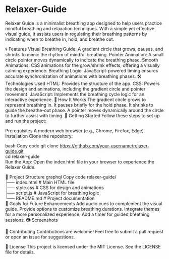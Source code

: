 # Relaxer-Guide
Relaxer Guide is a minimalist breathing app designed to help users practice mindful breathing and relaxation techniques. With a simple yet effective visual guide, it assists users in regulating their breathing patterns by indicating when to breathe in, hold, and breathe out.

🌀 Features
Visual Breathing Guide:
A gradient circle that grows, pauses, and shrinks to mimic the rhythm of mindful breathing.
Pointer Animation:
A small circle pointer moves dynamically to indicate the breathing phase.
Smooth Animations:
CSS animations for the grow/shrink effects, offering a visually calming experience.
Breathing Logic:
JavaScript-powered timing ensures accurate synchronization of animations with breathing phases.
🛠️ Technologies Used
HTML: Provides the structure of the app.
CSS: Powers the design and animations, including the gradient circle and pointer movement.
JavaScript: Implements the breathing cycle logic for an interactive experience.
📖 How It Works
The gradient circle grows to represent breathing in.
It pauses briefly for the hold phase.
It shrinks to guide the breathe-out phase.
A pointer moves dynamically around the circle to further assist with timing.
🚀 Getting Started
Follow these steps to set up and run the project:

Prerequisites
A modern web browser (e.g., Chrome, Firefox, Edge).
Installation
Clone the repository:

bash
Copy code
git clone https://github.com/your-username/relaxer-guide.git  
cd relaxer-guide  
Run the App:
Open the index.html file in your browser to experience the Relaxer Guide.

📂 Project Structure
graphql
Copy code
relaxer-guide/  
├── index.html        # Main HTML file  
├── style.css         # CSS for design and animations  
├── script.js         # JavaScript for breathing logic  
└── README.md         # Project documentation  
🎯 Goals for Future Enhancements
Add audio cues to complement the visual guide.
Provide options to customize breathing durations.
Integrate themes for a more personalized experience.
Add a timer for guided breathing sessions.
📷 Screenshots

🤝 Contributing
Contributions are welcome! Feel free to submit a pull request or open an issue for suggestions.

📝 License
This project is licensed under the MIT License. See the LICENSE file for details.

